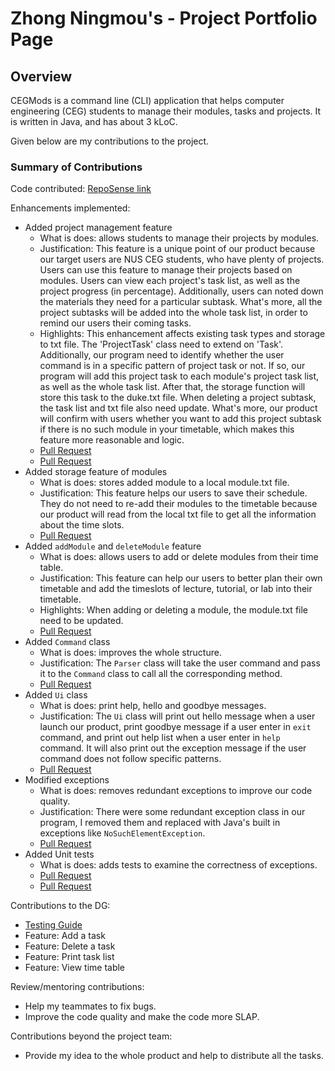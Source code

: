 # Zhong Ningmou's - Project Portfolio Page

## Overview
CEGMods is a command line (CLI) application that helps computer engineering (CEG) students to manage their modules, tasks and projects. It is written in Java, and has about 3 kLoC.

Given below are my contributions to the project.
### Summary of Contributions
Code contributed: [RepoSense link](https://nus-cs2113-ay2021s1.github.io/tp-dashboard/#breakdown=true&search=&sort=groupTitle&sortWithin=title&since=2020-09-27&timeframe=commit&mergegroup=&groupSelect=groupByRepos&checkedFileTypes=docs~functional-code~test-code~other&tabOpen=true&tabType=authorship&tabAuthor=ZhongNingmou&tabRepo=AY2021S1-CS2113T-F11-2%2Ftp%5Bmaster%5D&authorshipIsMergeGroup=false&authorshipFileTypes=functional-code~test-code)

Enhancements implemented:
- Added project management feature
    - What is does: allows students to manage their projects by modules.
    - Justification: This feature is a unique point of our product because our target users are NUS CEG students, who have plenty of projects. Users can use this feature to manage their projects based on modules. Users can view each project's task list, as well as the project progress (in percentage). Additionally, users can noted down the materials they need for a particular subtask. What's more, all the project subtasks will be added into the whole task list, in order to remind our users their coming tasks.
    - Highlights: This enhancement affects existing task types and storage to txt file. The 'ProjectTask' class need to extend on 'Task'. Additionally, our program need to identify whether the user command is in a specific pattern of project task or not. If so, our program will add this project task to each module's project task list, as well as the whole task list. After that, the storage function will store this task to the duke.txt file. When deleting a project subtask, the task list and txt file also need update. What's more, our product will confirm with users whether you want to add this project subtask if there is no such module in your timetable, which makes this feature more reasonable and logic.
    - [Pull Request](https://github.com/AY2021S1-CS2113T-F11-2/tp/pull/31)
    - [Pull Request](https://github.com/AY2021S1-CS2113T-F11-2/tp/pull/92)
- Added storage feature of modules
    - What is does: stores added module to a local module.txt file.
    - Justification: This feature helps our users to save their schedule. They do not need to re-add their modules to the timetable because our product will read from the local txt file to get all the information about the time slots.
    - [Pull Request](https://github.com/AY2021S1-CS2113T-F11-2/tp/pull/37)
- Added `addModule` and `deleteModule` feature
    - What is does: allows users to add or delete modules from their time table.
    - Justification: This feature can help our users to better plan their own timetable and add the timeslots of lecture, tutorial, or lab into their timetable.
    - Highlights: When adding or deleting a module, the module.txt file need to be updated.
    - [Pull Request](https://github.com/AY2021S1-CS2113T-F11-2/tp/pull/13)
- Added `Command` class
    - What is does: improves the whole structure.
    - Justification: The `Parser` class will take the user command and pass it to the `Command` class to call all the corresponding method.
    - [Pull Request](https://github.com/AY2021S1-CS2113T-F11-2/tp/pull/35)
- Added `Ui` class
    - What is does: print help, hello and goodbye messages.
    - Justification: The `Ui` class will print out hello message when a user launch our product, print goodbye message if a user enter in `exit` command, and print out help list when a user enter in `help` command. It will also print out the exception message if the user command does not follow specific patterns. 
    - [Pull Request](https://github.com/AY2021S1-CS2113T-F11-2/tp/pull/30)
- Modified exceptions
    - What is does: removes redundant exceptions to improve our code quality.
    - Justification: There were some redundant exception class in our program, I removed them and replaced with Java's built in exceptions like `NoSuchElementException`.
    - [Pull Request](https://github.com/AY2021S1-CS2113T-F11-2/tp/pull/101)
- Added Unit tests 
    - What is does: adds tests to examine the correctness of exceptions.
    - [Pull Request](https://github.com/AY2021S1-CS2113T-F11-2/tp/pull/106)
    - [Pull Request](https://github.com/AY2021S1-CS2113T-F11-2/tp/pull/98)
  
Contributions to the DG:
- [Testing Guide](https://demo.codimd.org/YxNfR9oUT5eDWl27gokPxg)
- Feature: Add a task
- Feature: Delete a task
- Feature: Print task list
- Feature: View time table

Review/mentoring contributions:
- Help my teammates to fix bugs.
- Improve the code quality and make the code more SLAP.

Contributions beyond the project team:
- Provide my idea to the whole product and help to distribute all the tasks.